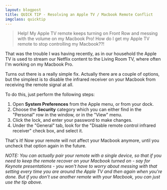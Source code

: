 ```yaml
---
layout: blogpost
title: QUICK TIP - Resolving an Apple TV / Macbook Remote Conflict
imgclass: quicktip
---
```


<blockquote>
<p>Help! My Apple TV remote keeps turning on Front Row and messing with the volume on my Macbook Pro! How do I get my Apple TV remote to stop controlling my Macbook??!</p>
</blockquote>

<p>That was the trouble I was having recently, as in our household the Apple TV is used to stream our Netflix content to the Living Room TV, where often I'm working on my Macbook Pro.</p>

<p>Turns out there is a really simple fix. Actually there are a couple of options, but the simplest is to disable the infrared receiver on your Macbook from receiving the remote signal at all.<p>

<p>To do this, just perform the following steps:</p>

<ol>
<li>Open <strong>System Preferences</strong> from the Apple menu, or from your dock.</li>
<li>Choose the <strong>Security</strong> category which you can either find in the "Personal" row in the window, or in the "View" menu.</li>
<li>Click the lock, and enter your password to make changes.</li>
<li>Under the "General" tab, look for the "Disable remote control infrared receiver" check box, and select it.</li>
</ol>

<p>That's it! Now your remote will not affect your Macbook anymore, until you uncheck that option again in the future.</li>

<p><em>NOTE: You can actually pair your remote with a single device, so that if you need to keep the remote recover on your Macbook turned on - say for Keynote presentations - you won't have to worry about messing with that setting every time you are around the Apple TV and then again when you're done. But if you don't use another remote with your Macbook, you can just use the tip above.</em></p>